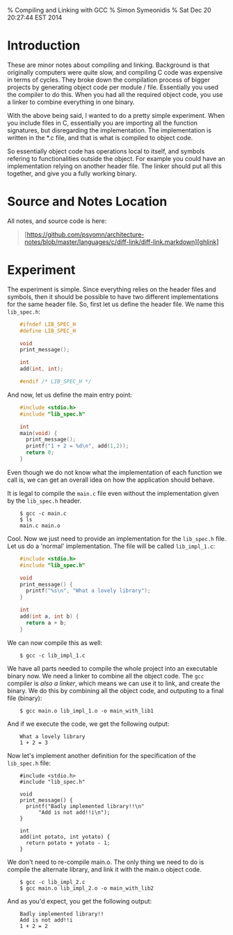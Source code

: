 % Compiling and Linking with GCC
% Simon Symeonidis
% Sat Dec 20 20:27:44 EST 2014

# Introduction

These are minor notes about compiling and linking. Background is that originally
computers were quite slow, and compiling C code was expensive in terms of
cycles. They broke down the compilation process of bigger projects by generating
object code per module / file. Essentially you used the compiler to do this.
When you had all the required object code, you use a linker to combine
everything in one binary.

With the above being said, I wanted to do a pretty simple experiment. When you
include files in C, essentially you are importing all the function signatures,
but disregarding the implementation. The implementation is written in the \*.c
file, and that is what is compiled to object code.

So essentially object code has operations local to itself, and symbols refering
to functionalities outside the object. For example you could have an
implementation relying on another header file. The linker should put all this
together, and give you a fully working binary.

# Source and Notes Location

All notes, and source code is here:

> [https://github.com/psyomn/architecture-notes/blob/master/languages/c/diff-link/diff-link.markdown][ghlink]

[ghlink]: https://github.com/psyomn/architecture-notes/blob/master/languages/c/diff-link/diff-link.markdown

# Experiment

The experiment is simple. Since everything relies on the header files and
symbols, then it should be possible to have two different implementations for
the same header file. So, first let us define the header file. We name this
`lib_spec.h`:

~~~~c
    #ifndef LIB_SPEC_H
    #define LIB_SPEC_H

    void
    print_message();

    int
    add(int, int);

    #endif /* LIB_SPEC_H */
~~~~

And now, let us define the main entry point:

~~~~c
    #include <stdio.h>
    #include "lib_spec.h"

    int
    main(void) {
      print_message();
      printf("1 + 2 = %d\n", add(1,2));
      return 0;
    }
~~~~

Even though we do not know what the implementation of each function we call is,
we can get an overall idea on how the application should behave.

It is legal to compile the `main.c` file even without the implementation given
by the `lib_spec.h` header.

~~~~nocode
    $ gcc -c main.c
    $ ls
    main.c main.o
~~~~

Cool. Now we just need to provide an implementation for the `lib_spec.h` file.
Let us do a 'normal' implementation. The file will be called `lib_impl_1.c`:

~~~~c
    #include <stdio.h>
    #include "lib_spec.h"

    void
    print_message() {
      printf("%s\n", "What a lovely library");
    }

    int
    add(int a, int b) {
      return a + b;
    }
~~~~

We can now compile this as well:

~~~~nocode
    $ gcc -c lib_impl_1.c
~~~~

We have all parts needed to compile the whole project into an executable binary
now. We need a linker to combine all the object code. The `gcc` compiler is
_also a linker_, which means we can use it to link, and create the binary. We do
this by combining all the object code, and outputing to a final file (binary):

~~~~nocode
    $ gcc main.o lib_impl_1.o -o main_with_lib1
~~~~

And if we execute the code, we get the following output:

~~~~nocode
    What a lovely library
    1 + 2 = 3
~~~~

Now let's implement another definition for the specification of the `lib_spec.h`
file:

~~~~nocode
    #include <stdio.h>
    #include "lib_spec.h"

    void
    print_message() {
      printf("Badly implemented library!!\n"
          "Add is not add!!i\n");
    }

    int
    add(int potato, int yotato) {
      return potato + yotato - 1;
    }
~~~~

We don't need to re-compile main.o. The only thing we need to do is compile the
alternate library, and link it with the main.o object code.

~~~~nocode
    $ gcc -c lib_impl_2.c
    $ gcc main.o lib_impl_2.o -o main_with_lib2
~~~~

And as you'd expect, you get the following output:

~~~~nocode
    Badly implemented library!!
    Add is not add!!i
    1 + 2 = 2
~~~~

